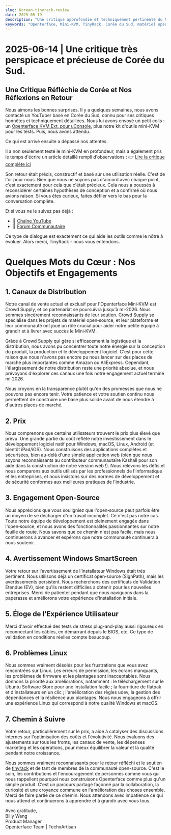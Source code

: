 ```yaml
---
slug: Korean-tinyrack-review
date: 2025-05-19
description: "Une critique approfondie et techniquement pertinente du Mini-KVM Openterface de la communauté TinyRack de Corée du Sud, suivie d'une réponse transparente et sincère de notre équipe. Cet échange met en lumière les retours d'utilisation réels, notre engagement open-source et le parcours partagé d'amélioration des outils grâce à la collaboration communautaire."
keywords: "Openterface, Mini-KVM, TinyRack, Corée du Sud, matériel open source, USB KVM, support Linux, critique communautaire, retour honnête, critique technique, Windows KVM, réponse matériel open, Crowd Supply, GitHub, feuille de route développement"
---
```


# 2025-06-14 | Une critique très perspicace et précieuse de Corée du Sud.

## Une Critique Réfléchie de Corée et Nos Réflexions en Retour

Nous aimons les bonnes surprises. Il y a quelques semaines, nous avons contacté un YouTuber basé en Corée du Sud, connu pour ses critiques honnêtes et techniquement détaillées. Nous lui avons envoyé un petit colis : un [Openterface KVM Ext. pour uConsole](https://shop.techxartisan.com/products/openterface-kvm-ext-for-uconsole), plus notre kit d'outils mini-KVM pour les tests. Puis, nous avons attendu.

Ce qui est arrivé ensuite a dépassé nos attentes.

Il a non seulement testé le mini-KVM en profondeur, mais a également pris le temps d'écrire un article détaillé rempli d'observations :
👉 [Lire la critique complète ici](https://tinyrack.kr/review/openterface)

Son retour était précis, constructif et basé sur une utilisation réelle. C'est de l'or pour nous. Bien que nous ne soyons pas d'accord avec chaque point, c'est exactement pour cela que c'était précieux. Cela nous a poussés à reconsidérer certaines hypothèses de conception et a confirmé où nous avions raison. Si vous êtes curieux, faites défiler vers le bas pour la conversation complète.

Et si vous ne le suivez pas déjà :
- 🎥 [Chaîne YouTube](https://youtube.com/@tinyrack)
- 💬 [Forum Communautaire](https://forum.tinyrack.kr)

Ce type de dialogue est exactement ce qui aide les outils comme le nôtre à évoluer. Alors merci, TinyRack - nous vous entendons.

# Quelques Mots du Cœur : Nos Objectifs et Engagements

## 1. Canaux de Distribution
Notre canal de vente actuel et exclusif pour l'Openterface Mini‑KVM est Crowd Supply, et ce partenariat se poursuivra jusqu'à mi‑2026. Nous sommes sincèrement reconnaissants de leur soutien. Crowd Supply se spécialise dans les projets de matériel open‑source, et leur plateforme et leur communauté ont joué un rôle crucial pour aider notre petite équipe à grandir et à livrer avec succès le Mini‑KVM.

Grâce à Crowd Supply qui gère si efficacement la logistique et la distribution, nous avons pu concentrer toute notre énergie sur la conception du produit, la production et le développement logiciel. C'est pour cette raison que nous n'avons pas encore pu nous lancer sur des places de marché plus importantes comme Amazon ou AliExpress. Cependant, l'élargissement de notre distribution reste une priorité absolue, et nous prévoyons d'explorer ces canaux une fois notre engagement actuel terminé mi‑2026.

Nous croyons en la transparence plutôt qu'en des promesses que nous ne pouvons pas encore tenir. Votre patience et votre soutien continu nous permettent de construire une base plus solide avant de nous étendre à d'autres places de marché.

## 2. Prix
Nous comprenons que certains utilisateurs trouvent le prix plus élevé que prévu. Une grande partie du coût reflète notre investissement dans le développement logiciel natif pour Windows, macOS, Linux, Android (et bientôt iPad/iOS). Nous construisons des applications complètes et sécurisées, bien au-delà d'une simple application web (bien que nous soyons reconnaissants au contributeur communautaire Kashall pour son aide dans la construction de notre version web !). Nous relevons les défis et nous comparons aux outils utilisés par les professionnels de l'informatique et les entreprises, et nous insistons sur des normes de développement et de sécurité conformes aux meilleures pratiques de l'industrie.

## 3. Engagement Open-Source
Nous apprécions que vous souligniez que l'open‑source peut parfois être un moyen de se décharger d'un travail incomplet. Ce n'est pas notre cas. Toute notre équipe de développement est pleinement engagée dans l'open‑source, et nous avons des fonctionnalités passionnantes sur notre feuille de route. Nous savons que ce chemin n'est pas facile, mais nous continuerons à avancer et espérons que notre communauté continuera à nous soutenir.

## 4. Avertissement Windows SmartScreen
Votre retour sur l'avertissement de l'installateur Windows était très pertinent. Nous utilisons déjà un certificat open‑source (SignPath), mais les avertissements persistent. Nous recherchons des certificats de Validation Étendue (EV), bien qu'ils restent difficiles à obtenir pour les nouvelles entreprises. Merci de patienter pendant que nous naviguons dans la paperasse et améliorons votre expérience d'installation initiale.

## 5. Éloge de l'Expérience Utilisateur
Merci d'avoir effectué des tests de stress plug-and-play aussi rigoureux en reconnectant les câbles, en démarrant depuis le BIOS, etc. Ce type de validation en conditions réelles compte beaucoup.

## 6. Problèmes Linux
Nous sommes vraiment désolés pour les frustrations que vous avez rencontrées sur Linux. Les erreurs de permission, les écrans manquants, les problèmes de firmware et les plantages sont inacceptables. Nous donnons la priorité aux améliorations, notamment : le téléchargement sur le Ubuntu Software Store pour une installation facile ; la fourniture de flatpak et d'installateurs en un clic ; l'amélioration des règles udev, la gestion des dépendances et la résilience aux plantages. Nous nous engageons à offrir une expérience Linux qui correspond à notre qualité Windows et macOS.

## 7. Chemin à Suivre
Votre retour, particulièrement sur le prix, a aidé à catalyser des discussions internes sur l'optimisation des coûts et l'évolutivité. Nous évaluons des ajustements sur tous les fronts, les canaux de vente, les dépenses marketing et les opérations, pour mieux équilibrer la valeur et la qualité pendant notre croissance.

Nous sommes vraiment reconnaissants pour le retour réfléchi et le soutien de [tinyrack](https://www.youtube.com/@tinyrack) et de tant de membres de la communauté open-source. C'est le soin, les contributions et l'encouragement de personnes comme vous qui nous rappellent pourquoi nous construisons Openterface comme plus qu'un simple produit. C'est un parcours partagé façonné par la collaboration, la curiosité et une croyance commune en l'amélioration des choses ensemble. Merci de faire partie de ce chemin. Nous attendons avec impatience ce qui nous attend et continuerons à apprendre et à grandir avec vous tous.

Avec gratitude,  
Billy Wang  
Product Manager  
Openterface Team | TechxArtisan